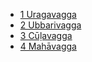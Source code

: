 
* [1 Uragavagga](/tipitaka/19Pv/1.md)
* [2 Ubbarivagga](/tipitaka/19Pv/2.md)
* [3 Cūḷavagga](/tipitaka/19Pv/3.md)
* [4 Mahāvagga](/tipitaka/19Pv/4.md)

